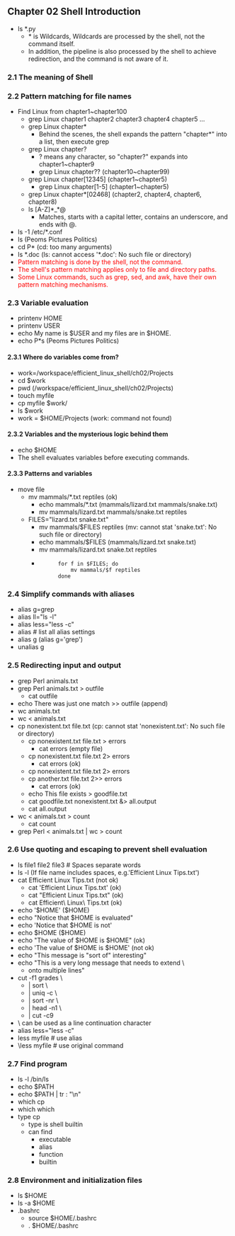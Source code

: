 ## Chapter 02 Shell Introduction
* ls *.py
  * \* is Wildcards, Wildcards are processed by the shell, not the command itself.
  * In addition, the pipeline is also processed by the shell to achieve redirection, and the command is not aware of it.
### 2.1 The meaning of Shell
### 2.2 Pattern matching for file names
* Find Linux from chapter1~chapter100
  * grep Linux chapter1 chapter2 chapter3 chapter4 chapter5 ...
  * grep Linux chapter*
    * Behind the scenes, the shell expands the pattern "chapter*" into a list, then execute grep
  * grep Linux chapter?
    * ? means any character, so "chapter?" expands into chapter1~chapter9
    * grep Linux chapter?? (chapter10~chapter99)
  * grep Linux chapter[12345] (chapter1~chapter5)
    * grep Linux chapter[1-5] (chapter1~chapter5)
  * grep Linux chapter*[02468] (chapter2, chapter4, chapter6, chapter8)
  * ls [A-Z]\*_\*@
    * Matches, starts with a capital letter, contains an underscore, and ends with @.
* ls -1 /etc/*.conf
* ls (Peoms  Pictures  Politics)
* cd P* (cd: too many arguments)
* ls \*.doc (ls: cannot access '*.doc': No such file or directory)
* <font color=Red>Pattern matching is done by the shell, not the command.</font>
* <font color=Red>The shell's pattern matching applies only to file and directory paths.</font>
* <font color=Red>Some Linux commands, such as grep, sed, and awk, have their own pattern matching mechanisms.</font>
### 2.3 Variable evaluation
* printenv HOME
* printenv USER
* echo My name is $USER and my files are in $HOME.
* echo P*s (Peoms Pictures Politics)
#### 2.3.1 Where do variables come from?
* work=/workspace/efficient_linux_shell/ch02/Projects
* cd $work
* pwd (/workspace/efficient_linux_shell/ch02/Projects)
* touch myfile
* cp myfile $work/
* ls $work
* work = $HOME/Projects (work: command not found)
#### 2.3.2 Variables and the mysterious logic behind them
* echo $HOME
* The shell evaluates variables before executing commands.
#### 2.3.3 Patterns and variables
* move file
  * mv mammals/*.txt reptiles (ok)
    * echo mammals/*.txt (mammals/lizard.txt mammals/snake.txt)
    * mv mammals/lizard.txt mammals/snake.txt reptiles
  * FILES="lizard.txt snake.txt"
    * mv mammals/$FILES reptiles (mv: cannot stat 'snake.txt': No such file or directory)
    * echo mammals/$FILES (mammals/lizard.txt snake.txt)
    * mv mammals/lizard.txt snake.txt reptiles
    * ```
            for f in $FILES; do
                mv mammals/$f reptiles
            done
### 2.4 Simplify commands with aliases
* alias g=grep
* alias ll="ls -l"
* alias less="less -c"
* alias # list all alias settings
* alias g (alias g='grep')
* unalias g
### 2.5 Redirecting input and output
* grep Perl animals.txt
* grep Perl animals.txt > outfile
  * cat outfile
* echo There was just one match >> outfile (append)
* wc animals.txt
* wc < animals.txt
* cp nonexistent.txt file.txt (cp: cannot stat 'nonexistent.txt': No such file or directory)
  * cp nonexistent.txt file.txt > errors
    * cat errors (empty file)
  * cp nonexistent.txt file.txt 2> errors
    * cat errors (ok)
  * cp nonexistent.txt file.txt 2> errors
  * cp another.txt file.txt 2>> errors
    * cat errors (ok)
  * echo This file exists > goodfile.txt
  * cat goodfile.txt nonexistent.txt &> all.output
  * cat all.output
* wc < animals.txt > count
  * cat count
* grep Perl < animals.txt | wc > count
### 2.6 Use quoting and escaping to prevent shell evaluation
* ls file1 file2 file3 # Spaces separate words
* ls -l (If file name includes spaces, e.g.'Efficient Linux Tips.txt')
* cat Efficient Linux Tips.txt (not ok)
  * cat 'Efficient Linux Tips.txt' (ok)
  * cat "Efficient Linux Tips.txt" (ok)
  * cat Efficient\ Linux\ Tips.txt (ok)
* echo '$HOME' (\$HOME)
* echo "Notice that $HOME is evaluated"
* echo 'Notice that $HOME is not'
* echo \$HOME (\$HOME)
* echo "The value of \$HOME is $HOME" (ok)
* echo 'The value of \$HOME is $HOME' (not ok)
* echo "This message is \"sort of\" interesting"
* echo "This is a very long message that needs to extend \
  * onto multiple lines"
* cut -f1 grades \
  * | sort \
  * | uniq -c \
  * | sort -nr \
  * | head -n1 \
  * | cut -c9
* \ can be used as a line continuation character
* alias less="less -c"
* less myfile  # use alias
* \less myfile # use original command
### 2.7 Find program
* ls -l /bin/ls
* echo $PATH
* echo $PATH | tr : "\n"
* which cp
* which which
* type cp
  * type is shell builtin
  * can find
    * executable
    * alias
    * function
    * builtin
### 2.8 Environment and initialization files
* ls $HOME
* ls -a $HOME
* .bashrc
  * source $HOME/.bashrc
  * . $HOME/.bashrc